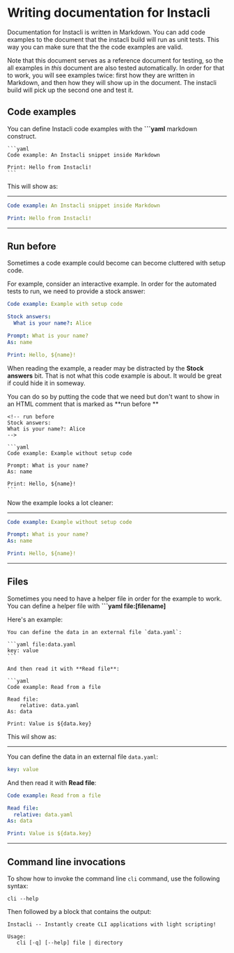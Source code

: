 # Writing documentation for Instacli

Documentation for Instacli is written in Markdown. You can add code examples to the document that the instacli build
will run as unit tests. This way you can make sure that the the code examples are valid.

Note that this document serves as a reference document for testing, so the all examples in _this_ document are also
tested automatically. In order for that to work, you will see examples twice: first how they are written in Markdown,
and then how they will show up in the document. The instacli build will pick up the second one and test it.

## Code examples

You can define Instacli code examples with the **\`\`\`yaml** markdown construct.

    ```yaml
    Code example: An Instacli snippet inside Markdown
    
    Print: Hello from Instacli!
    ```

This will show as:

---

```yaml
Code example: An Instacli snippet inside Markdown

Print: Hello from Instacli!
```

---

## Run before

Sometimes a code example could become can become cluttered with setup code.

For example, consider an interactive example. In order for the automated tests to run, we need to provide a stock
answer:

```yaml
Code example: Example with setup code

Stock answers:
  What is your name?: Alice

Prompt: What is your name?
As: name

Print: Hello, ${name}!
```

When reading the example, a reader may be distracted by the **Stock answers** bit. That is not what this code example is
about. It would be great if could hide it in someway.

You can do so by putting the code that we need but don't want to show in an HTML comment that is marked as **run before
**

    <!-- run before
    Stock answers:
    What is your name?: Alice
    -->

    ```yaml
    Code example: Example without setup code

    Prompt: What is your name?
    As: name
    
    Print: Hello, ${name}!
    ```

Now the example looks a lot cleaner:

---

<!-- run before
Stock answers:
    What is your name?: Alice
-->

```yaml
Code example: Example without setup code

Prompt: What is your name?
As: name

Print: Hello, ${name}!
```

---

## Files

Sometimes you need to have a helper file in order for the example to work. You can define a helper file with **```yaml
file:[filename]**

Here's an example:

    You can define the data in an external file `data.yaml`:

    ```yaml file:data.yaml
    key: value
    ```
    
    And then read it with **Read file**:

    ```yaml
    Code example: Read from a file

    Read file:
        relative: data.yaml
    As: data
    
    Print: Value is ${data.key}

This wil show as:

---

You can define the data in an external file `data.yaml`:

```yaml file:data.yaml
key: value
```

And then read it with **Read file**:

```yaml
Code example: Read from a file

Read file:
  relative: data.yaml
As: data

Print: Value is ${data.key} 
```

---

## Command line invocations

To show how to invoke the command line `cli` command, use the following syntax:

```commandline cli
cli --help
```

Then followed by a block that contains the output:

```output
Instacli -- Instantly create CLI applications with light scripting!

Usage:
   cli [-q] [--help] file | directory
```